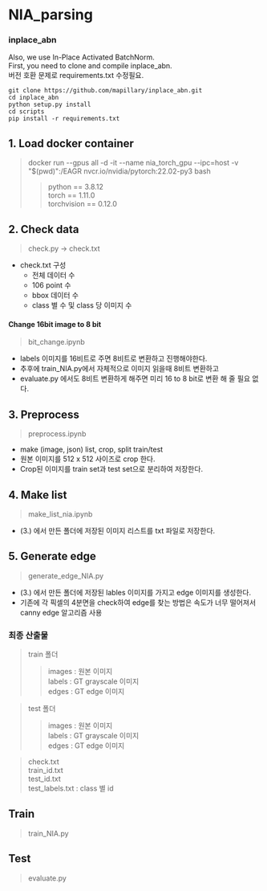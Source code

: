 # NIA_parsing
### inplace_abn
Also, we use In-Place Activated BatchNorm.   
First, you need to clone and compile inplace_abn.   
버전 호환 문제로 requirements.txt 수정필요.

```
git clone https://github.com/mapillary/inplace_abn.git
cd inplace_abn
python setup.py install
cd scripts
pip install -r requirements.txt
```
   
## 1. Load docker container
>docker run --gpus all -d -it --name nia_torch_gpu --ipc=host -v "$(pwd)":/EAGR nvcr.io/nvidia/pytorch:22.02-py3 bash   
>>python == 3.8.12   
torch == 1.11.0   
torchvision == 0.12.0
  
## 2. Check data
>check.py -> check.txt
- check.txt 구성
  - 전체 데이터 수
  - 106 point 수
  - bbox 데이터 수
  - class 별 수 및 class 당 이미지 수
  
#### Change 16bit image to 8 bit
> bit_change.ipynb
- labels 이미지를 16비트로 주면 8비트로 변환하고 진행해야한다.
- 추후에 train_NIA.py에서 자체적으로 이미지 읽을때 8비트 변환하고
- evaluate.py 에서도 8비트 변환하게 해주면 미리 16 to 8 bit로 변환 해 줄 필요 없다.

## 3. Preprocess 
> preprocess.ipynb
- make (image, json) list, crop, split train/test
- 원본 이미지를 512 x 512 사이즈로 crop 한다.
- Crop된 이미지를 train set과 test set으로 분리하여 저장한다.

## 4. Make list
> make_list_nia.ipynb
- (3.) 에서 만든 폴더에 저장된 이미지 리스트를 txt 파일로 저장한다.

## 5. Generate edge
> generate_edge_NIA.py
- (3.) 에서 만든 폴더에 저장된 lables 이미지를 가지고 edge 이미지를 생성한다.
- 기존에 각 픽셀의 4분면을 check하여 edge를 찾는 방법은 속도가 너무 떨어져서 canny edge 알고리즘 사용   
### 최종 산출물
>train 폴더
>> images : 원본 이미지   
>> labels : GT grayscale 이미지   
>> edges : GT edge 이미지   

>test 폴더
>> images : 원본 이미지   
>> labels : GT grayscale 이미지   
>> edges : GT edge 이미지  

>check.txt   
train_id.txt   
test_id.txt   
test_labels.txt : class 별 id   

## Train
> train_NIA.py   

## Test
> evaluate.py
